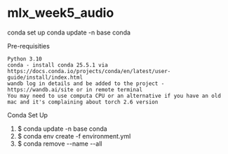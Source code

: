 # mlx_week5_audio

conda set up 
conda update -n base conda

Pre-requisities

    Python 3.10
    conda - install conda 25.5.1 via https://docs.conda.io/projects/conda/en/latest/user-guide/install/index.html
    wandb log in details and be added to the project - https://wandb.ai/site or in remote terminal
    You may need to use computa CPU or an alternative if you have an old mac and it's complaining about torch 2.6 version

Conda Set Up 

1. $ conda update -n base conda
2. $ conda env create -f environment.yml
3. $ conda remove --name <myenv> --all


